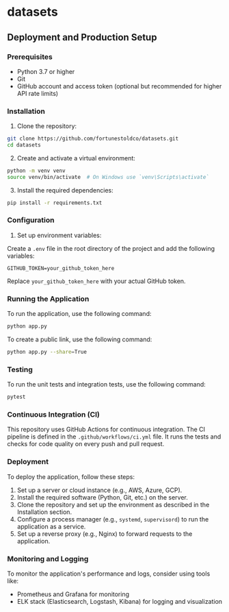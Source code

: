 # datasets

## Deployment and Production Setup

### Prerequisites

- Python 3.7 or higher
- Git
- GitHub account and access token (optional but recommended for higher API rate limits)

### Installation

1. Clone the repository:

```bash
git clone https://github.com/fortunestoldco/datasets.git
cd datasets
```

2. Create and activate a virtual environment:

```bash
python -m venv venv
source venv/bin/activate  # On Windows use `venv\Scripts\activate`
```

3. Install the required dependencies:

```bash
pip install -r requirements.txt
```

### Configuration

1. Set up environment variables:

Create a `.env` file in the root directory of the project and add the following variables:

```
GITHUB_TOKEN=your_github_token_here
```

Replace `your_github_token_here` with your actual GitHub token.

### Running the Application

To run the application, use the following command:

```bash
python app.py
```

To create a public link, use the following command:

```bash
python app.py --share=True
```

### Testing

To run the unit tests and integration tests, use the following command:

```bash
pytest
```

### Continuous Integration (CI)

This repository uses GitHub Actions for continuous integration. The CI pipeline is defined in the `.github/workflows/ci.yml` file. It runs the tests and checks for code quality on every push and pull request.

### Deployment

To deploy the application, follow these steps:

1. Set up a server or cloud instance (e.g., AWS, Azure, GCP).
2. Install the required software (Python, Git, etc.) on the server.
3. Clone the repository and set up the environment as described in the Installation section.
4. Configure a process manager (e.g., `systemd`, `supervisord`) to run the application as a service.
5. Set up a reverse proxy (e.g., Nginx) to forward requests to the application.

### Monitoring and Logging

To monitor the application's performance and logs, consider using tools like:

- Prometheus and Grafana for monitoring
- ELK stack (Elasticsearch, Logstash, Kibana) for logging and visualization
